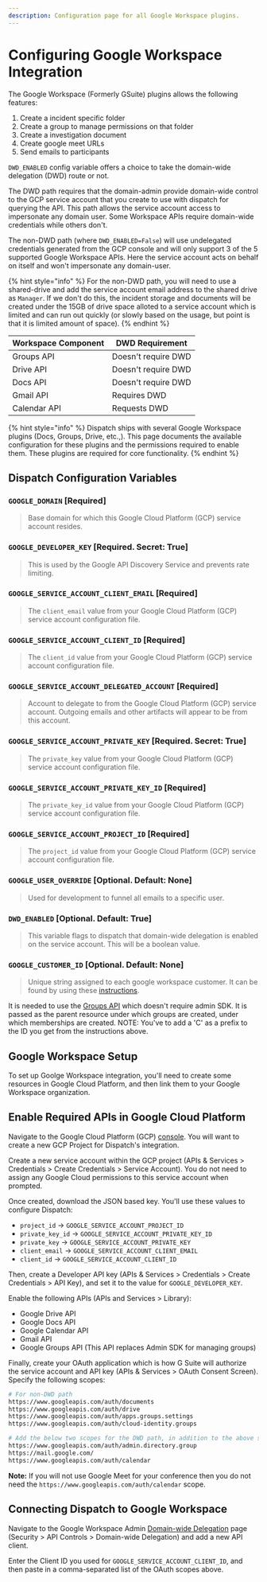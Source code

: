 ```yaml
---
description: Configuration page for all Google Workspace plugins.
---
```


# Configuring Google Workspace Integration

The Google Workspace (Formerly GSuite) plugins allows the following features:

1. Create a incident specific folder
1. Create a group to manage permissions on that folder
1. Create a investigation document
1. Create google meet URLs
1. Send emails to participants

`DWD_ENABLED` config variable offers a choice to take the domain-wide delegation (DWD) route or not.

The DWD path requires that the domain-admin provide domain-wide control to the GCP service account that you create to use with dispatch for querying the API. This path allows the service account access to impersonate any domain user. Some Workspace APIs require domain-wide credentials while others don't.

The non-DWD path (where `DWD_ENABLED=False`) will use undelegated credentials generated from the GCP console and will only support 3 of the 5 supported Google Workspace APIs. Here the service account acts on behalf on itself and won't impersonate any domain-user.

{% hint style="info" %}
For the non-DWD path, you will need to use a shared-drive and add the service account email address to the shared drive as `Manager`. If we don't do this, the incident storage and documents will be created under the 15GB of drive space alloted to a service account which is limited and can run out quickly (or slowly based on the usage, but point is that it is limited amount of space).
{% endhint %}

| Workspace Component | DWD Requirement     |
|---------------------|---------------------|
| Groups API          | Doesn't require DWD |
| Drive API           | Doesn't require DWD |
| Docs API            | Doesn't require DWD |
| Gmail API           | Requires DWD        |
| Calendar API        | Requests DWD        |

{% hint style="info" %}
Dispatch ships with several Google Workspace plugins \(Docs, Groups, Drive, etc.,\). This page documents the available configuration for these plugins and the permissions required to enable them. These plugins are required for core functionality.
{% endhint %}

## Dispatch Configuration Variables

### `GOOGLE_DOMAIN` \[Required\]

> Base domain for which this Google Cloud Platform \(GCP\) service account resides.

### `GOOGLE_DEVELOPER_KEY` \[Required. Secret: True\]

> This is used by the Google API Discovery Service and prevents rate limiting.

### `GOOGLE_SERVICE_ACCOUNT_CLIENT_EMAIL` \[Required\]

> The `client_email` value from your Google Cloud Platform \(GCP\) service account configuration file.

### `GOOGLE_SERVICE_ACCOUNT_CLIENT_ID` \[Required\]

> The `client_id` value from your Google Cloud Platform \(GCP\) service account configuration file.

### `GOOGLE_SERVICE_ACCOUNT_DELEGATED_ACCOUNT` \[Required\]

> Account to delegate to from the Google Cloud Platform \(GCP\) service account.
> Outgoing emails and other artifacts will appear to be from this account.

### `GOOGLE_SERVICE_ACCOUNT_PRIVATE_KEY` \[Required. Secret: True\]

> The `private_key` value from your Google Cloud Platform \(GCP\) service account configuration file.

### `GOOGLE_SERVICE_ACCOUNT_PRIVATE_KEY_ID` \[Required\]

> The `private_key_id` value from your Google Cloud Platform \(GCP\) service account configuration file.

### `GOOGLE_SERVICE_ACCOUNT_PROJECT_ID` \[Required\]

> The `project_id` value from your Google Cloud Platform \(GCP\) service account configuration file.

### `GOOGLE_USER_OVERRIDE` \[Optional. Default: None\]

> Used for development to funnel all emails to a specific user.

### `DWD_ENABLED` \[Optional. Default: True\]

> This variable flags to dispatch that domain-wide delegation is enabled on the service account. This will be a boolean value.

### `GOOGLE_CUSTOMER_ID` \[Optional. Default: None\]

> Unique string assigned to each google workspace customer. It can be found by using these [instructions](https://support.google.com/a/answer/10070793?hl=en).

It is needed to use the [Groups API](https://cloud.google.com/identity/docs/how-to/create-google-groups#creating_a_google_group) which doesn't require admin SDK. It is passed as the parent resource under which groups are created, under which memberships are created.
NOTE: You've to add a 'C' as a prefix to the ID you get from the instructions above.

## Google Workspace Setup

To set up Goolge Workspace integration, you'll need to create some resources in Google Cloud Platform, and then link them to your Google Workspace organization.

## Enable Required APIs in Google Cloud Platform

Navigate to the Google Cloud Platform (GCP) [console](https://console.cloud.google.com/). You will want to
create a new GCP Project for Dispatch's integration.

Create a new service account within the GCP project (APIs & Services &gt; Credentials &gt; Create Credentials &gt; Service Account).
You do not need to assign any Google Cloud permissions to this service account when prompted.

Once created, download the JSON based key. You'll use these values to configure Dispatch:

* `project_id` -&gt; `GOOGLE_SERVICE_ACCOUNT_PROJECT_ID`
* `private_key_id` -&gt; `GOOGLE_SERVICE_ACCOUNT_PRIVATE_KEY_ID`
* `private_key` -&gt; `GOOGLE_SERVICE_ACCOUNT_PRIVATE_KEY`
* `client_email` -&gt; `GOOGLE_SERVICE_ACCOUNT_CLIENT_EMAIL`
* `client_id` -&gt; `GOOGLE_SERVICE_ACCOUNT_CLIENT_ID`

Then, create a Developer API key \(APIs & Services &gt; Credentials &gt; Create Credentials &gt; API Key\), and set it to the value for `GOOGLE_DEVELOPER_KEY`.

Enable the following APIs \(APIs and Services &gt; Library\):

* Google Drive API
* Google Docs API
* Google Calendar API
* Gmail API
* Google Groups API (This API replaces Admin SDK for managing groups)

Finally, create your OAuth application which is how G Suite will authorize the service account and API key (APIs & Services &gt; OAuth Consent Screen).
Specify the following scopes:

```bash
# For non-DWD path
https://www.googleapis.com/auth/documents
https://www.googleapis.com/auth/drive
https://www.googleapis.com/auth/apps.groups.settings
https://www.googleapis.com/auth/cloud-identity.groups

# Add the below two scopes for the DWD path, in addition to the above scopes
https://www.googleapis.com/auth/admin.directory.group
https://mail.google.com/
https://www.googleapis.com/auth/calendar
```

**Note:** If you will not use Google Meet for your conference then you do not need the `https://www.googleapis.com/auth/calendar` scope.

## Connecting Dispatch to Google Workspace

Navigate to the Google Workspace Admin [Domain-wide Delegation](https://admin.google.com/ac/owl/domainwidedelegation) page
\(Security &gt; API Controls &gt; Domain-wide Delegation\) and add a new API client.

Enter the Client ID you used for `GOOGLE_SERVICE_ACCOUNT_CLIENT_ID`, and then paste in a comma-separated list of the OAuth scopes above.
